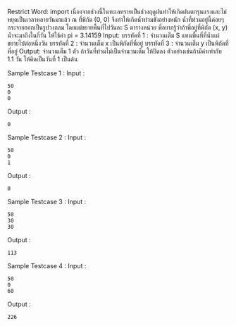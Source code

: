 Restrict Word: import
เนื่องจากช่วงนี้ในทะเลทรายเป็นช่วงฤดูฝนทำให้เกิดฝนตกรุนแรงและไม่หยุดเป็นเวลาหลายวันมาแล้ว ณ ที่พิกัด (0, 0) จึงทำให้เกิดน้ำท่วมขังอย่างหนัก น้ำที่ท่วมอยู่นี้ค่อยๆ กระจายออกเป็นรูปวงกลม โดยแผ่ขยายพื้นที่ไปวันละ S ตารางหน่วย พี่อยากรู้ว่าถ้าพี่อยู่ที่พิกัด (x, y) น้ำจะมาถึงในกี่วัน
ให้ใช้ค่า pi = 3.14159
Input:
บรรทัดที่ 1 : จำนวนเต็ม S แทนพื้นที่ที่น้ำแผ่ขยายไปต่อหนึ่งวัน 
บรรทัดที่ 2 : จำนวนเต็ม x เป็นพิกัดที่พี่อยู่
บรรทัดที่ 3 : จำนวนเต็ม y เป็นพิกัดที่พี่อยู่
Output:
จำนวนเต็ม 1 ตัว ถ้าวันที่ท่วมไม่เป็นจำนวนเต็ม ให้ปัดลง ตัวอย่างเช่นถ้ามีค่าเท่ากับ 1.1 วัน ให้คิดเป็นวันที่ 1 เป็นต้น

Sample Testcase 1 :
Input :
```
50
0
0
```
Output :
```
0
```

Sample Testcase 2 :
Input :
```
50
0
1
```
Output :
```
0
```

Sample Testcase 3 :
Input :
```
50
30
30
```
Output :
```
113
```

Sample Testcase 4 :
Input :
```
50
0
60
```
Output :
```
226
```